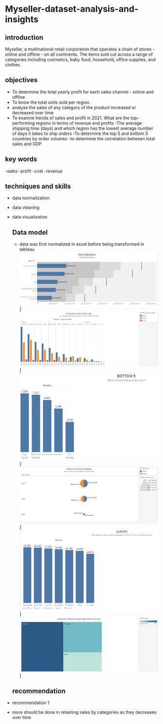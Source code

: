# Myseller-dataset-analysis-and-insights

## introduction
 Mysellar, a multinational retail corporation that operates a chain of stores - online and offline - on all continents. The items sold cut across a range of categories including cosmetics, baby food, household, office supplies, and clothes.
 
 ## objectives
 
- To determine the total yearly profit for each sales channel - online and offline
- To know the total units sold per region.
-  analyse the sales of any category of the product increased or decreased over time
- To examne trends of sales and profit in 2021. What are the top-performing regions in terms of revenue and profits
-The average shipping time (days) and which region has the lowest average number of days it takes to ship orders
-To determine the top 5 and bottom 5 countries by order volumes
-to determine the correlation between total sales and GDP

## key words
-sales
-profit
-cost
-revenue

## techniques and skills
- data normalization
- data vleaning
- data visualization

  ## Data model
  - data was first normalized in excel before being transformed in tableau
    ![Data model](https://github.com/lucybeec/Myseller-dataset-analysis-and-insights/blob/main/top%205%20egion.png)]
  ![Data model](https://github.com/lucybeec/Myseller-dataset-analysis-and-insights/blob/main/category%20sales.png)]
  ![Data model](https://github.com/lucybeec/Myseller-dataset-analysis-and-insights/blob/main/bottom%205.png)]
![Data model](https://github.com/lucybeec/Myseller-dataset-analysis-and-insights/blob/main/online%20%20offline.png)]
![Data model](https://github.com/lucybeec/Myseller-dataset-analysis-and-insights/blob/main/region%20by%20sales.png)]
![Data model](https://github.com/lucybeec/Myseller-dataset-analysis-and-insights/blob/main/sales%20and%20profits.png)]


  
  ## recommendation
- recommendation 1
- more should be done in retaining sales by categories as they decreases over time
